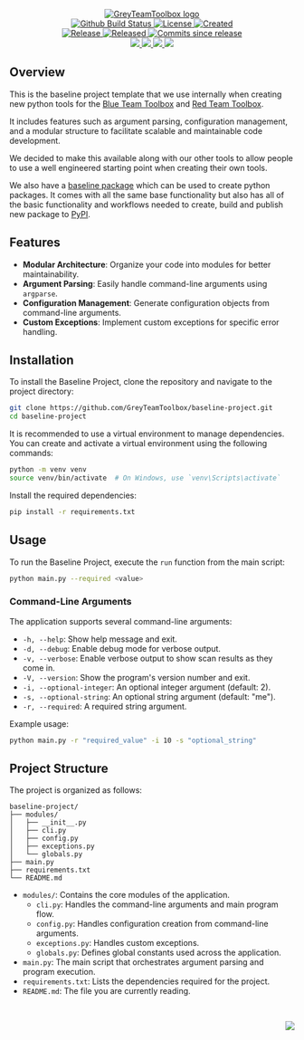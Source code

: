 <!-- markdownlint-disable -->
<p align="center">
    <a href="https://github.com/GreyTeamToolbox/">
        <img src="https://cdn.wolfsoftware.com/assets/images/github/organisations/greyteamtoolbox/black-and-white-circle-256.png" alt="GreyTeamToolbox logo" />
    </a>
    <br />
    <a href="https://github.com/GreyTeamToolbox/baseline-project/actions/workflows/cicd.yml">
        <img src="https://img.shields.io/github/actions/workflow/status/GreyTeamToolbox/baseline-project/cicd.yml?branch=master&label=build%20status&style=for-the-badge" alt="Github Build Status" />
    </a>
    <a href="https://github.com/GreyTeamToolbox/baseline-project/blob/master/LICENSE.md">
        <img src="https://img.shields.io/github/license/GreyTeamToolbox/baseline-project?color=blue&label=License&style=for-the-badge" alt="License">
    </a>
    <a href="https://github.com/GreyTeamToolbox/baseline-project">
        <img src="https://img.shields.io/github/created-at/GreyTeamToolbox/baseline-project?color=blue&label=Created&style=for-the-badge" alt="Created">
    </a>
    <br />
    <a href="https://github.com/GreyTeamToolbox/baseline-project/releases/latest">
        <img src="https://img.shields.io/github/v/release/GreyTeamToolbox/baseline-project?color=blue&label=Latest%20Release&style=for-the-badge" alt="Release">
    </a>
    <a href="https://github.com/GreyTeamToolbox/baseline-project/releases/latest">
        <img src="https://img.shields.io/github/release-date/GreyTeamToolbox/baseline-project?color=blue&label=Released&style=for-the-badge" alt="Released">
    </a>
    <a href="https://github.com/GreyTeamToolbox/baseline-project/releases/latest">
        <img src="https://img.shields.io/github/commits-since/GreyTeamToolbox/baseline-project/latest.svg?color=blue&style=for-the-badge" alt="Commits since release">
    </a>
    <br />
    <a href="https://github.com/GreyTeamToolbox/baseline-project/blob/master/.github/CODE_OF_CONDUCT.md">
        <img src="https://img.shields.io/badge/Code%20of%20Conduct-blue?style=for-the-badge" />
    </a>
    <a href="https://github.com/GreyTeamToolbox/baseline-project/blob/master/.github/CONTRIBUTING.md">
        <img src="https://img.shields.io/badge/Contributing-blue?style=for-the-badge" />
    </a>
    <a href="https://github.com/GreyTeamToolbox/baseline-project/blob/master/.github/SECURITY.md">
        <img src="https://img.shields.io/badge/Report%20Security%20Concern-blue?style=for-the-badge" />
    </a>
    <a href="https://github.com/GreyTeamToolbox/baseline-project/issues">
        <img src="https://img.shields.io/badge/Get%20Support-blue?style=for-the-badge" />
    </a>
</p>

## Overview

This is the baseline project template that we use internally when creating new python tools for the [Blue Team Toolbox](https://github.com/BlueTeamToolbox)
and [Red Team Toolbox](https://github.com/RedTeamToolbox). 

It includes features such as argument parsing, configuration management, and a modular structure to facilitate scalable and maintainable code development.

We decided to make this available along with our other tools to allow people to use a well engineered starting point when creating their own tools.

We also have a [baseline package](https://github.com/GreyTeamToolbox/baseline-package) which can be used to create python packages. It comes with
all the same base functionality but also has all of the basic functionality and workflows needed to create, build and publish new package to [PyPI](https://pypi.org/).

## Features

- **Modular Architecture**: Organize your code into modules for better maintainability.
- **Argument Parsing**: Easily handle command-line arguments using `argparse`.
- **Configuration Management**: Generate configuration objects from command-line arguments.
- **Custom Exceptions**: Implement custom exceptions for specific error handling.

## Installation

To install the Baseline Project, clone the repository and navigate to the project directory:

```bash
git clone https://github.com/GreyTeamToolbox/baseline-project.git
cd baseline-project
```

It is recommended to use a virtual environment to manage dependencies. You can create and activate a virtual environment using the following commands:

```bash
python -m venv venv
source venv/bin/activate  # On Windows, use `venv\Scripts\activate`
```

Install the required dependencies:

```bash
pip install -r requirements.txt
```

## Usage

To run the Baseline Project, execute the `run` function from the main script:

```bash
python main.py --required <value>
```

### Command-Line Arguments

The application supports several command-line arguments:

- `-h, --help`: Show help message and exit.
- `-d, --debug`: Enable debug mode for verbose output.
- `-v, --verbose`: Enable verbose output to show scan results as they come in.
- `-V, --version`: Show the program's version number and exit.
- `-i, --optional-integer`: An optional integer argument (default: 2).
- `-s, --optional-string`: An optional string argument (default: "me").
- `-r, --required`: A required string argument.

Example usage:

```bash
python main.py -r "required_value" -i 10 -s "optional_string"
```

## Project Structure

The project is organized as follows:

```
baseline-project/
├── modules/
│   ├── __init__.py
│   ├── cli.py
│   ├── config.py
│   ├── exceptions.py
│   └── globals.py
├── main.py
├── requirements.txt
└── README.md
```

- `modules/`: Contains the core modules of the application.
  - `cli.py`: Handles the command-line arguments and main program flow.
  - `config.py`: Handles configuration creation from command-line arguments.
  - `exceptions.py`: Handles custom exceptions.
  - `globals.py`: Defines global constants used across the application.
- `main.py`: The main script that orchestrates argument parsing and program execution.
- `requirements.txt`: Lists the dependencies required for the project.
- `README.md`: The file you are currently reading.

<br />
<p align="right"><a href="https://wolfsoftware.com/"><img src="https://img.shields.io/badge/Created%20by%20Wolf%20on%20behalf%20of%20Wolf%20Software-blue?style=for-the-badge" /></a></p>
